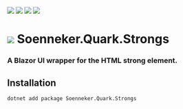 ﻿[![](https://img.shields.io/nuget/v/soenneker.quark.strongs.svg?style=for-the-badge)](https://www.nuget.org/packages/soenneker.quark.strongs/)
[![](https://img.shields.io/github/actions/workflow/status/soenneker/soenneker.quark.strongs/publish-package.yml?style=for-the-badge)](https://github.com/soenneker/soenneker.quark.strongs/actions/workflows/publish-package.yml)
[![](https://img.shields.io/nuget/dt/soenneker.quark.strongs.svg?style=for-the-badge)](https://www.nuget.org/packages/soenneker.quark.strongs/)
[![](https://img.shields.io/badge/Demo-Live-blueviolet?style=for-the-badge&logo=github)](https://soenneker.github.io/soenneker.quark.strongs/)

# ![](https://user-images.githubusercontent.com/4441470/224455560-91ed3ee7-f510-4041-a8d2-3fc093025112.png) Soenneker.Quark.Strongs
### A Blazor UI wrapper for the HTML strong element.

## Installation

```
dotnet add package Soenneker.Quark.Strongs
```
